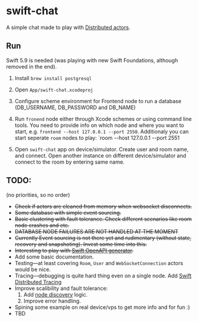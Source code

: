 #  swift-chat

A simple chat made to play with [Distributed actors](https://www.swift.org/blog/distributed-actors/).

## Run

Swift 5.9 is needed (was playing with new Swift Foundations, although removed in the end).

1. Install `brew install postgresql`

2. Open `App/swift-chat.xcodeproj`

3. Configure scheme environment for Frontend node to run a database (DB_USERNAME, DB_PASSWORD and DB_NAME)

4. Run `fronend` node either through Xcode schemes or using command line tools. You need to provide info on which node and where you want to start, e.g. `frontend --host 127.0.0.1 --port 2550`. 
  Additionaly you can start seperate `room` nodes to play:
  `room --host 127.0.0.1 --port 2551

5. Open `swift-chat` app on device/simulator. Create user and room name, and connect. Open another instance on different device/simulator and connect to the room by entering same name.

## TODO:
(no priorities, so no order)
* ~~Check if actors are cleaned from memory when websocket disconnects.~~
* ~~Some database with simple event sourcing.~~
* ~~Basic clustering with fault tolerance. Check different scenarios like room node crashes and etc.~~
* ~~DATABASE NODE FAILURES ARE NOT HANDLED AT THE MOMENT~~
* ~~Currently Event sourcing is not there yet and rudimentary (without state, recovery and snapshoting). Invest some time into this.~~
* ~~Interesting to play with [Swift OpenAPI generator](https://github.com/apple/swift-openapi-generator).~~
* Add some basic documentation.
* Testing—at least covering `Room`, `User` and `WebSocketConnection` actors would be nice.
* Tracing—debugging is quite hard thing even on a single node. Add [Swift Distributed Tracing](https://github.com/apple/swift-distributed-tracing)
* Improve scalibility and fault tolerance:
  1. Add [node discovery](https://swiftpackageindex.com/apple/swift-distributed-actors/main/documentation/distributedcluster/clustering#Automatic-Node-Discovery) logic.
  2. Improve error handling. 
* Spining some example on real device/vps to get more info and for fun :)
* TBD
